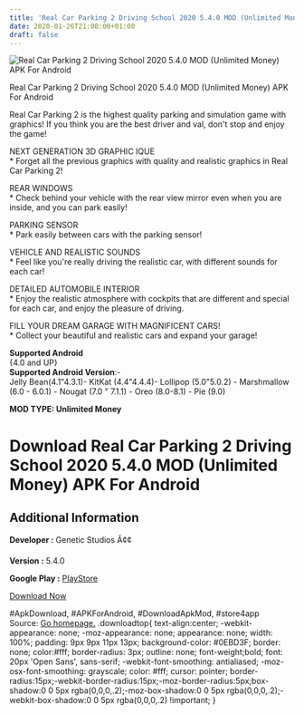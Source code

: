 ```yaml
---
title: 'Real Car Parking 2 Driving School 2020 5.4.0 MOD (Unlimited Money) APK For Android'
date: 2020-01-26T21:00:00+01:00
draft: false
---
```


![Real Car Parking 2 Driving School 2020 5.4.0 MOD (Unlimited Money) APK For Android](https://i0.wp.com/apkhome.net/wp-content/uploads/2020/01/Real-Car-Parking-2-Driving-School-2020-5.4.0-MOD-Unlimited-Money.png "Real Car Parking 2 Driving School 2020 5.4.0 MOD (Unlimited Money) APK For Android")

  

Real Car Parking 2 Driving School 2020 5.4.0 MOD (Unlimited Money) APK For Android

Real Car Parking 2 is the highest quality parking and simulation game with graphics! If you think you are the best driver and val, don't stop and enjoy the game!

NEXT GENERATION 3D GRAPHIC IQUE  
\* Forget all the previous graphics with quality and realistic graphics in Real Car Parking 2!

REAR WINDOWS  
\* Check behind your vehicle with the rear view mirror even when you are inside, and you can park easily!

PARKING SENSOR  
\* Park easily between cars with the parking sensor!

VEHICLE AND REALISTIC SOUNDS  
\* Feel like you're really driving the realistic car, with different sounds for each car!

DETAILED AUTOMOBILE INTERIOR  
\* Enjoy the realistic atmosphere with cockpits that are different and special for each car, and enjoy the pleasure of driving.

FILL YOUR DREAM GARAGE WITH MAGNIFICENT CARS!  
\* Collect your beautiful and realistic cars and expand your garage!

**Supported Android**  
{4.0 and UP}  
**Supported Android Version**:-  
Jelly Bean(4.1"4.3.1)- KitKat (4.4"4.4.4)- Lollipop (5.0"5.0.2) - Marshmallow (6.0 - 6.0.1) - Nougat (7.0 " 7.1.1) - Oreo (8.0-8.1) - Pie (9.0)

**MOD TYPE: Unlimited Money**

Download Real Car Parking 2 Driving School 2020 5.4.0 MOD (Unlimited Money) APK For Android
===========================================================================================

Additional Information
----------------------

**Developer :** Genetic Studios Ã¢¢

**Version :** 5.4.0

**Google Play :** [PlayStore](https://play.google.com/store/apps/details?id=com.genetic.realcarparking2)

  

[Download Now](https://store4app.co/post/real-car-parking-2-driving-school-2020-5-4-0-mod-unlimited-money-apk-for-android_1580062826)

  
#ApkDownload, #APKForAndroid, #DownloadApkMod, #store4app  
Source: [Go homepage.](https://store4app.co/post/real-car-parking-2-driving-school-2020-5-4-0-mod-unlimited-money-apk-for-android_1580062826) .downloadtop{ text-align:center; -webkit-appearance: none; -moz-appearance: none; appearance: none; width: 100%; padding: 9px 9px 11px 13px; background-color: #0EBD3F; border: none; color:#fff; border-radius: 3px; outline: none; font-weight;bold; font: 20px 'Open Sans', sans-serif; -webkit-font-smoothing: antialiased; -moz-osx-font-smoothing: grayscale; color: #fff; cursor: pointer; border-radius:15px;-webkit-border-radius:15px;-moz-border-radius:5px;box-shadow:0 0 5px rgba(0,0,0,.2);-moz-box-shadow:0 0 5px rgba(0,0,0,.2);-webkit-box-shadow:0 0 5px rgba(0,0,0,.2) !important; }